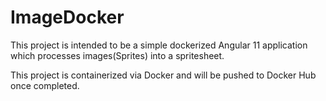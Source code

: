 # ImageDocker

This project is intended to be a simple dockerized Angular 11 application which processes images(Sprites) into a spritesheet.

This project is containerized via Docker and will be pushed to Docker Hub once completed.




